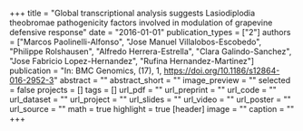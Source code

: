 +++
title = "Global transcriptional analysis suggests Lasiodiplodia theobromae pathogenicity factors involved in modulation of grapevine defensive response"
date = "2016-01-01"
publication_types = ["2"]
authors = ["Marcos Paolinelli-Alfonso", "Jose Manuel Villalobos-Escobedo", "Philippe Rolshausen", "Alfredo Herrera-Estrella", "Clara Galindo-Sanchez", "Jose Fabricio Lopez-Hernandez", "Rufina Hernandez-Martinez"]
publication = "In: BMC Genomics, (17), 1, https://doi.org/10.1186/s12864-016-2952-3"
abstract = ""
abstract_short = ""
image_preview = ""
selected = false
projects = []
tags = []
url_pdf = ""
url_preprint = ""
url_code = ""
url_dataset = ""
url_project = ""
url_slides = ""
url_video = ""
url_poster = ""
url_source = ""
math = true
highlight = true
[header]
image = ""
caption = ""
+++
